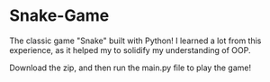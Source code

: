 # Snake-Game
The classic game "Snake" built with Python! I learned a lot from this experience, as it helped my to solidify my understanding of OOP.

Download the zip, and then run the main.py file to play the game!
